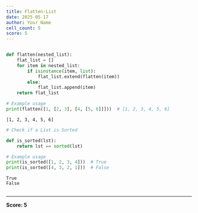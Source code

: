 ```yaml
---
title: Flatten-List
date: 2025-05-17
author: Your Name
cell_count: 5
score: 5
---
```


```python

```


```python
def flatten(nested_list):
    flat_list = []
    for item in nested_list:
        if isinstance(item, list):
            flat_list.extend(flatten(item))
        else:
            flat_list.append(item)
    return flat_list

# Example usage
print(flatten([1, [2, 3], [4, [5, 6]]]))  # [1, 2, 3, 4, 5, 6]

```

    [1, 2, 3, 4, 5, 6]



```python
# Check if a List is Sorted
```


```python
def is_sorted(lst):
    return lst == sorted(lst)

# Example usage
print(is_sorted([1, 2, 3, 4]))  # True
print(is_sorted([4, 3, 2, 1]))  # False

```

    True
    False



```python

```


---
**Score: 5**